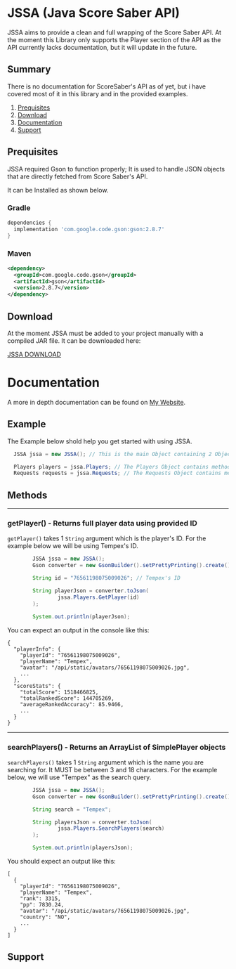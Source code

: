 # JSSA (Java Score Saber API)
JSSA aims to provide a clean and full wrapping of the Score Saber API. At the moment this Library only supports the Player section of the API as the API currently lacks documentation, but it will update in the future.

## Summary
There is no documentation for ScoreSaber's API as of yet, but i have covered most of it in this library and in the provided examples.

1. [Prequisites](#prequisites)
2. [Download](#download)
3. [Documentation](#docmentation)
4. [Support](#support)

## Prequisites
JSSA required Gson to function properly; It is used to handle JSON objects that are directly fetched from Score Saber's API.

It can be Installed as shown below.

### Gradle
```gradle
dependencies {
  implementation 'com.google.code.gson:gson:2.8.7'
}
```
### Maven
```xml
<dependency>
  <groupId>com.google.code.gson</groupId>
  <artifactId>gson</artifactId>
  <version>2.8.7</version>
</dependency>
```

## Download
At the moment JSSA must be added to your project manually with a compiled JAR file. It can be downloaded here:

[JSSA DOWNLOAD]()

# Documentation
A more in depth documentation can be found on [My Website]().
## Example
The Example below shold help you get started with using JSSA.
```java
  JSSA jssa = new JSSA(); // This is the main Object containing 2 Objects, Players and Requests.

  Players players = jssa.Players; // The Players Object contains methods to find players. getPlayer() and searchPlayers()
  Requests requests = jssa.Requests; // The Requests Object contains methods to find Songs.
```
  
## Methods
---
### getPlayer() - Returns full player data using provided ID
`getPlayer()` takes 1 `String` argument which is the player's ID. For the example below we will be using Tempex's ID.
```java
        JSSA jssa = new JSSA();
        Gson converter = new GsonBuilder().setPrettyPrinting().create();

        String id = "76561198075009026"; // Tempex's ID

        String playerJson = converter.toJson(
                jssa.Players.GetPlayer(id)
        );

        System.out.println(playerJson);
```
You can expect an output in the console like this: 
```
{
  "playerInfo": {
    "playerId": "76561198075009026",
    "playerName": "Tempex",
    "avatar": "/api/static/avatars/76561198075009026.jpg",
    ...
  },
  "scoreStats": {
    "totalScore": 1518466825,
    "totalRankedScore": 144705269,
    "averageRankedAccuracy": 85.9466,
    ...
  }
}
```
---
### searchPlayers() - Returns an ArrayList of SimplePlayer objects
`searchPlayers()` takes 1 `String` argument which is the name you are searching for. It MUST be between 3 and 18 characters. For the example below, we will use "Tempex" as the search query.
```java
        JSSA jssa = new JSSA();
        Gson converter = new GsonBuilder().setPrettyPrinting().create();

        String search = "Tempex";

        String playersJson = converter.toJson(
                jssa.Players.SearchPlayers(search)
        );

        System.out.println(playersJson);
```
You should expect an output like this:
```
[
  {
    "playerId": "76561198075009026",
    "playerName": "Tempex",
    "rank": 3315,
    "pp": 7830.24,
    "avatar": "/api/static/avatars/76561198075009026.jpg",
    "country": "NO",
    ...
  }
]
```
## Support
